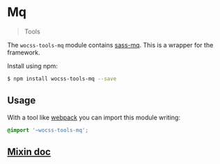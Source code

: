 # Mq

> Tools

The `wocss-tools-mq` module contains [sass-mq](https://github.com/sass-mq/sass-mq). This is a wrapper for the framework.

Install using npm:

```sh
$ npm install wocss-tools-mq --save
```

## Usage

With a tool like [webpack](https://webpack.github.io/) you can import this module writing:

```scss
@import '~wocss-tools-mq';
```

## [Mixin doc](https://github.com/sass-mq/sass-mq#how-to-use-it)
